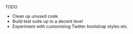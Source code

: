 TODO

* Clean up unused code
* Build test suite up to a decent level
* Experiment with customising Twitter bootstrap styles etc.